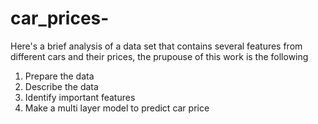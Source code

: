 # car_prices-
Here's a brief analysis of a data set that contains several features from different cars and their prices, the prupouse of this work is the following

1. Prepare the data
2. Describe the data
3. Identify important features
4. Make a multi layer model to predict car price
 
